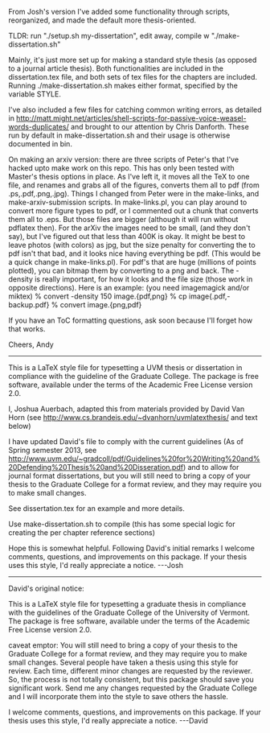 From Josh's version I've added some functionality through scripts, reorganized, and made the default more thesis-oriented.

TLDR: run "./setup.sh my-dissertation", edit away, compile w "./make-dissertation.sh"

Mainly, it's just more set up for making a standard style thesis (as opposed to a journal article thesis).
Both functionalities are included in the dissertation.tex file, and both sets of tex files for the chapters are included.
Running ./make-dissertation.sh makes either format, specified by the variable STYLE.

I've also included a few files for catching common writing errors, as detailed in http://matt.might.net/articles/shell-scripts-for-passive-voice-weasel-words-duplicates/ and brought to our attention by Chris Danforth.
These run by default in make-dissertation.sh and their usage is otherwise documented in bin.

On making an arxiv version: there are three scripts of Peter's that I've hacked upto make work on this repo.
This has only been tested with Master's thesis options in place.
As I've left it, it moves all the TeX to one file, and renames and grabs all of the figures, converts them all to pdf (from .ps,.pdf,.png,.jpg).
Things I changed from Peter were in the make-links, and make-arxiv-submission scripts.
In make-links.pl, you can play around to convert more figure types to pdf, or I commented out a chunk that converts them all to .eps.
But those files are bigger (although it will run without pdflatex then).
For the arXiv the images need to be small, (and they don't say), but I've figured out that less than 400K is okay.
It might be best to leave photos (with colors) as jpg, but the size penalty for converting the to pdf isn't that bad, and it looks nice having everything be pdf.
(This would be a quick change in make-links.pl).
For pdf's that are huge (millions of points plotted), you can bitmap them by converting to a png and back.
The -density is really important, for how it looks and the file size (those work in opposite directions).
Here is an example: (you need imagemagick and/or miktex)
% convert -density 150 image.{pdf,png}
% cp image{.pdf,-backup.pdf}
% convert image.{png,pdf}

If you have an ToC formatting questions, ask soon because I'll forget how that works.

Cheers,
Andy

-------------------------------------------

This is a LaTeX style file for typesetting a UVM thesis or dissertation in compliance with the guideline of the Graduate College.  The package is free software, available under the terms of the Academic Free License version 2.0.

I, Joshua Auerbach, adapted this from materials provided by David Van Horn (see http://www.cs.brandeis.edu/~dvanhorn/uvmlatexthesis/ and text below)

I have updated David's file to comply with the current guidelines (As of Spring semester 2013, see http://www.uvm.edu/~gradcoll/pdf/Guidelines%20for%20Writing%20and%20Defending%20Thesis%20and%20Disseration.pdf)
and to allow for journal format dissertations, but you will still need to bring a copy of your thesis to the Graduate College for a format review, and they may require you to make small changes. 

See dissertation.tex for an example and more details.

Use make-dissertation.sh to compile (this has some special logic for creating the per chapter reference sections)

Hope this is somewhat helpful.  Following David's initial remarks I welcome comments, questions, and improvements on this package. If your thesis uses this style, I'd really appreciate a notice. 
---Josh

------------------------------------------

David's original notice:

This is a LaTeX style file for typesetting a graduate thesis in compliance with the guidelines of the Graduate College of the University of Vermont. The package is free software, available under the terms of the Academic Free License version 2.0.

caveat emptor: You will still need to bring a copy of your thesis to the Graduate College for a format review, and they may require you to make small changes. Several people have taken a thesis using this style for review. Each time, different minor changes are requested by the reviewer. So, the process is not totally consistent, but this package should save you significant work. Send me any changes requested by the Graduate College and I will incorporate them into the style to save others the hassle.

I welcome comments, questions, and improvements on this package. If your thesis uses this style, I'd really appreciate a notice. ---David
